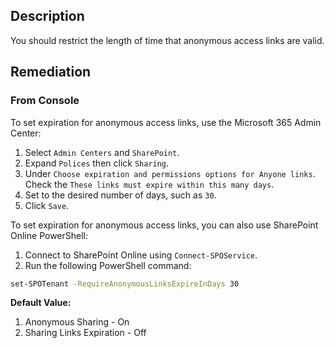 ## Description

You should restrict the length of time that anonymous access links are valid.

## Remediation

### From Console

To set expiration for anonymous access links, use the Microsoft 365 Admin Center:

1. Select `Admin Centers` and `SharePoint`.
2. Expand `Polices` then click `Sharing`.
3. Under `Choose expiration and permissions options for Anyone links`. Check the `These links must expire within this many days`.
4. Set to the desired number of days, such as `30`.
5. Click `Save`.

To set expiration for anonymous access links, you can also use SharePoint Online PowerShell:

1. Connect to SharePoint Online using `Connect-SPOService`.
2. Run the following PowerShell command:

```bash
set-SPOTenant -RequireAnonymousLinksExpireInDays 30
```

**Default Value:**

1. Anonymous Sharing - On
2. Sharing Links Expiration - Off
